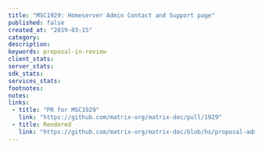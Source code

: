 ```yaml
---
title: "MSC1929: Homeserver Admin Contact and Support page"
published: false
created_at: "2019-03-15"
category:
description:
keywords: proposal-in-review
client_stats:
server_stats:
sdk_stats:
services_stats:
footnotes:
notes:
links:
 - title: "PR for MSC1929"
   link: "https://github.com/matrix-org/matrix-doc/pull/1929"
 - title: Rendered
   link: "https://github.com/matrix-org/matrix-doc/blob/hs/proposal-admin-contact-1/proposals/1929-admin-contact.md"
---
```


